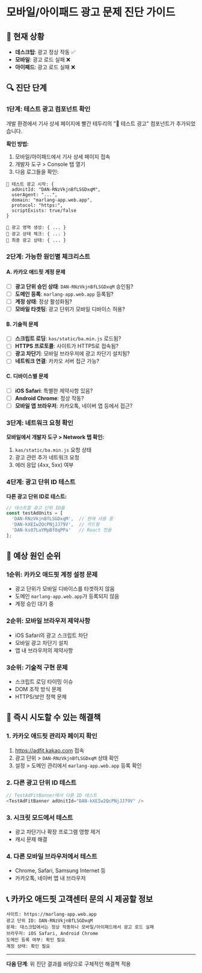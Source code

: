 # 모바일/아이패드 광고 문제 진단 가이드

## 🚨 현재 상황
- **데스크탑**: 광고 정상 작동 ✅
- **모바일**: 광고 로드 실패 ❌
- **아이패드**: 광고 로드 실패 ❌

## 🔍 진단 단계

### 1단계: 테스트 광고 컴포넌트 확인
개발 환경에서 기사 상세 페이지에 빨간 테두리의 "🧪 테스트 광고" 컴포넌트가 추가되었습니다.

**확인 방법:**
1. 모바일/아이패드에서 기사 상세 페이지 접속
2. 개발자 도구 > Console 탭 열기
3. 다음 로그들을 확인:

```
🧪 테스트 광고 시작: {
  adUnitId: "DAN-RNzVkjnBfLSGDxqM",
  userAgent: "...",
  domain: "marlang-app.web.app",
  protocol: "https:",
  scriptExists: true/false
}

🧪 광고 영역 생성: { ... }
🧪 광고 상태 체크: { ... }
🧪 최종 광고 상태: { ... }
```

### 2단계: 가능한 원인별 체크리스트

#### A. 카카오 애드핏 계정 문제
- [ ] **광고 단위 승인 상태**: `DAN-RNzVkjnBfLSGDxqM` 승인됨?
- [ ] **도메인 등록**: `marlang-app.web.app` 등록됨?
- [ ] **계정 상태**: 정상 활성화됨?
- [ ] **모바일 타겟팅**: 광고 단위가 모바일 디바이스 허용?

#### B. 기술적 문제
- [ ] **스크립트 로딩**: `kas/static/ba.min.js` 로드됨?
- [ ] **HTTPS 프로토콜**: 사이트가 HTTPS로 접속됨?
- [ ] **광고 차단기**: 모바일 브라우저에 광고 차단기 설치됨?
- [ ] **네트워크 연결**: 카카오 서버 접근 가능?

#### C. 디바이스별 문제
- [ ] **iOS Safari**: 특별한 제약사항 있음?
- [ ] **Android Chrome**: 정상 작동?
- [ ] **모바일 앱 브라우저**: 카카오톡, 네이버 앱 등에서 접근?

### 3단계: 네트워크 요청 확인

**모바일에서 개발자 도구 > Network 탭 확인:**
1. `kas/static/ba.min.js` 요청 상태
2. 광고 관련 추가 네트워크 요청
3. 에러 응답 (4xx, 5xx) 여부

### 4단계: 광고 단위 ID 테스트

**다른 광고 단위 ID로 테스트:**
```javascript
// 테스트할 광고 단위 ID들
const testAdUnits = [
  'DAN-RNzVkjnBfLSGDxqM',  // 현재 사용 중
  'DAN-kXEIw2QcPNjJJ79V',  // 카드형
  'DAN-ks07LuYMpBfOqPPa'   // React 전용
];
```

## 🎯 예상 원인 순위

### 1순위: 카카오 애드핏 계정 설정 문제
- 광고 단위가 모바일 디바이스를 타겟하지 않음
- 도메인 `marlang-app.web.app`가 등록되지 않음
- 계정 승인 대기 중

### 2순위: 모바일 브라우저 제약사항
- iOS Safari의 광고 스크립트 차단
- 모바일 광고 차단기 설치
- 앱 내 브라우저의 제약사항

### 3순위: 기술적 구현 문제
- 스크립트 로딩 타이밍 이슈
- DOM 조작 방식 문제
- HTTPS/보안 정책 문제

## 🔧 즉시 시도할 수 있는 해결책

### 1. 카카오 애드핏 관리자 페이지 확인
1. https://adfit.kakao.com 접속
2. 광고 단위 > `DAN-RNzVkjnBfLSGDxqM` 상태 확인
3. 설정 > 도메인 관리에서 `marlang-app.web.app` 등록 확인

### 2. 다른 광고 단위 ID 테스트
```javascript
// TestAdFitBanner에서 다른 ID 테스트
<TestAdFitBanner adUnitId="DAN-kXEIw2QcPNjJJ79V" />
```

### 3. 시크릿 모드에서 테스트
- 광고 차단기나 확장 프로그램 영향 제거
- 캐시 문제 해결

### 4. 다른 모바일 브라우저에서 테스트
- Chrome, Safari, Samsung Internet 등
- 카카오톡, 네이버 앱 내 브라우저

## 📞 카카오 애드핏 고객센터 문의 시 제공할 정보

```
사이트: https://marlang-app.web.app
광고 단위 ID: DAN-RNzVkjnBfLSGDxqM
문제: 데스크탑에서는 정상 작동하나 모바일/아이패드에서 광고 로드 실패
브라우저: iOS Safari, Android Chrome
도메인 등록 여부: 확인 필요
계정 상태: 확인 필요
```

---

**다음 단계**: 위 진단 결과를 바탕으로 구체적인 해결책 적용